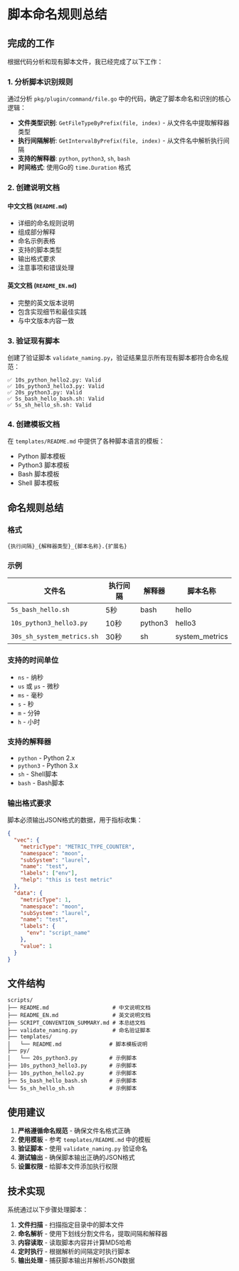 # 脚本命名规则总结

## 完成的工作

根据代码分析和现有脚本文件，我已经完成了以下工作：

### 1. 分析脚本识别规则

通过分析 `pkg/plugin/command/file.go` 中的代码，确定了脚本命名和识别的核心逻辑：

- **文件类型识别**: `GetFileTypeByPrefix(file, index)` - 从文件名中提取解释器类型
- **执行间隔解析**: `GetIntervalByPrefix(file, index)` - 从文件名中解析执行间隔
- **支持的解释器**: `python`, `python3`, `sh`, `bash`
- **时间格式**: 使用Go的 `time.Duration` 格式

### 2. 创建说明文档

#### 中文文档 (`README.md`)
- 详细的命名规则说明
- 组成部分解释
- 命名示例表格
- 支持的脚本类型
- 输出格式要求
- 注意事项和错误处理

#### 英文文档 (`README_EN.md`)
- 完整的英文版本说明
- 包含实现细节和最佳实践
- 与中文版本内容一致

### 3. 验证现有脚本

创建了验证脚本 `validate_naming.py`，验证结果显示所有现有脚本都符合命名规范：

```
✅ 10s_python_hello2.py: Valid
✅ 10s_python3_hello3.py: Valid
✅ 20s_python3.py: Valid
✅ 5s_bash_hello_bash.sh: Valid
✅ 5s_sh_hello_sh.sh: Valid
```

### 4. 创建模板文档

在 `templates/README.md` 中提供了各种脚本语言的模板：
- Python 脚本模板
- Python3 脚本模板
- Bash 脚本模板
- Shell 脚本模板

## 命名规则总结

### 格式
```
{执行间隔}_{解释器类型}_{脚本名称}.{扩展名}
```

### 示例
| 文件名                     | 执行间隔 | 解释器  | 脚本名称       |
| -------------------------- | -------- | ------- | -------------- |
| `5s_bash_hello.sh`         | 5秒      | bash    | hello          |
| `10s_python3_hello3.py`    | 10秒     | python3 | hello3         |
| `30s_sh_system_metrics.sh` | 30秒     | sh      | system_metrics |

### 支持的时间单位
- `ns` - 纳秒
- `us` 或 `µs` - 微秒
- `ms` - 毫秒
- `s` - 秒
- `m` - 分钟
- `h` - 小时

### 支持的解释器
- `python` - Python 2.x
- `python3` - Python 3.x
- `sh` - Shell脚本
- `bash` - Bash脚本

### 输出格式要求
脚本必须输出JSON格式的数据，用于指标收集：

```json
{
  "vec": {
    "metricType": "METRIC_TYPE_COUNTER",
    "namespace": "moon",
    "subSystem": "laurel",
    "name": "test",
    "labels": ["env"],
    "help": "this is test metric"
  },
  "data": {
    "metricType": 1,
    "namespace": "moon",
    "subSystem": "laurel",
    "name": "test",
    "labels": {
      "env": "script_name"
    },
    "value": 1
  }
}
```

## 文件结构

```
scripts/
├── README.md                    # 中文说明文档
├── README_EN.md                 # 英文说明文档
├── SCRIPT_CONVENTION_SUMMARY.md # 本总结文档
├── validate_naming.py           # 命名验证脚本
├── templates/
│   └── README.md               # 脚本模板说明
├── py/
│   └── 20s_python3.py          # 示例脚本
├── 10s_python3_hello3.py       # 示例脚本
├── 10s_python_hello2.py        # 示例脚本
├── 5s_bash_hello_bash.sh       # 示例脚本
└── 5s_sh_hello_sh.sh           # 示例脚本
```

## 使用建议

1. **严格遵循命名规范** - 确保文件名格式正确
2. **使用模板** - 参考 `templates/README.md` 中的模板
3. **验证脚本** - 使用 `validate_naming.py` 验证命名
4. **测试输出** - 确保脚本输出正确的JSON格式
5. **设置权限** - 给脚本文件添加执行权限

## 技术实现

系统通过以下步骤处理脚本：

1. **文件扫描** - 扫描指定目录中的脚本文件
2. **命名解析** - 使用下划线分割文件名，提取间隔和解释器
3. **内容读取** - 读取脚本内容并计算MD5哈希
4. **定时执行** - 根据解析的间隔定时执行脚本
5. **输出处理** - 捕获脚本输出并解析JSON数据 
